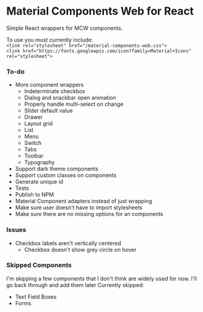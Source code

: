 # Material Components Web for React
Simple React wrappers for MCW components.

To use you must currently include:  
`<link rel="stylesheet" href="/material-components-web.css">`  
`<link href="https://fonts.googleapis.com/icon?family=Material+Icons" rel="stylesheet">`  

### To-do
- More component wrappers
  - Indeterminate checkbox
  - Dialog and snackbar open animation
  - Properly handle multi-select on change
  - Slider default value
  - Drawer
  - Layout grid
  - List
  - Menu
  - Switch
  - Tabs
  - Toolbar
  - Typography
- Support dark theme components
- Support custom classes on components
- Generate unique id
- Tests
- Publish to NPM
- Material Component adapters instead of just wrapping
- Make sure user doesn't have to import stylesheets
- Make sure there are no missing options for an components

### Issues
- Checkbox labels aren't vertically centered
  - Checkbox doesn't show grey circle on hover

### Skipped Components
I'm skipping a few components that I don't think are widely used for now. I'll go back through and add them later
Currently skipped:
- Text Field Boxes
- Forms
